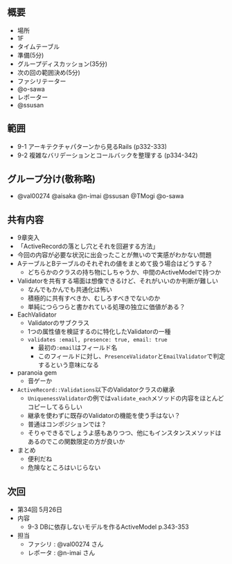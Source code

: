 概要
---

+ 場所
 + 1F
+ タイムテーブル
 + 準備(5分)
 + グループディスカッション(35分)
 + 次の回の範囲決め(5分)
+ ファシリテーター
 + @o-sawa
+ レポーター
 + @ssusan

範囲
---

+ 9-1 アーキテクチャパターンから見るRails (p332-333)﻿
+ 9-2 複雑なバリデーションとコールバックを整理する (p334-342)﻿

グループ分け(敬称略)
---

+ @val00274 @aisaka @n-imai @ssusan @TMogi @o-sawa

共有内容
---

- 9章突入
- 「ActiveRecordの落とし穴とそれを回避する方法」
- 今回の内容が必要な状況に出会ったことが無いので実感がわかない問題
- AテーブルとBテーブルのそれぞれの値をまとめて扱う場合はどうする？
    - どちらかのクラスの持ち物にしちゃうか、中間のActiveModelで持つか
- Validatorを共有する場面は想像できるけど、それがいいのか判断が難しい
    - なんでもかんでも共通化は怖い
    - 積極的に共有すべきか、むしろすべきでないのか
    - 単純につらつらと書かれている処理の独立に価値がある？
- EachValidator
    - Validatorのサブクラス
    - 1つの属性値を検証するのに特化したValidatorの一種
    - `validates :email, presence: true, email: true`
        - 最初の`:email`はフィールド名
        - このフィールドに対し、`PresenceValidator`と`EmailValidator`で判定するという意味になる
- paranoia gem
    - 音ゲーか
- `ActiveRecord::Validations`以下のValidatorクラスの継承
    - `UniquenessValidator`の例では`validate_each`メソッドの内容をほとんどコピーしてるらしい
    - 継承を使わずに既存のValidatorの機能を使う手はない？
    - 普通はコンポジションでは？
    - そりゃできるでしょうよ感もありつつ、他にもインスタンスメソッドはあるのでこの関数限定の方が良いか
- まとめ
    - 便利だね
    - 危険なところはいじらない

次回
---
+ 第34回 5月26日
+ 内容
  + 9-3 DBに依存しないモデルを作るActiveModel p.343-353
+ 担当
  + ファシリ : @val00274 さん
  + レポータ : @n-imai さん
